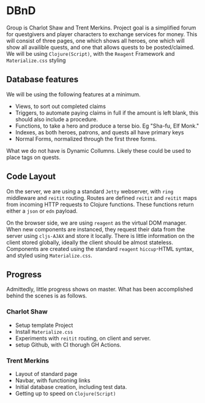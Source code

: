 # DBnD
Group is Charlot Shaw and Trent Merkins.
Project goal is a simplified forum for questgivers and player characters to exchange services for money.
This will consist of three pages, one which shows all heroes, one which will show all availible quests, and one that
allows quests to be posted/claimed.
We will be using `Clojure(Script)`, with the `Reagent` Framework and `Materialize.css` styling

## Database features
We will be using the following features at a minimum.

* Views, to sort out completed claims
* Triggers, to automate paying claims in full if the amount is left blank, this should also include a procedure.
* Functions, to take a hero and produce a terse bio. Eg "Sha-fu, Elf Monk."
* Indexes, as both heroes, patrons, and quests all have primary keys
* Normal Forms, normalized through the first three forms.

What we do not have is Dynamic Collumns. Likely these could be used to place tags on quests.

## Code Layout
On the server, we are using a standard `Jetty` webserver, with `ring` middleware and `reitit` routing.
Routes are defined `reitit` and `reitit` maps from incoming HTTP requests to Clojure functions. These functions return
either a `json` or `edn` payload.

On the browser side, we are using `reagent` as the virtual DOM manager. When new components are instanced, they
request their data from the server using `cljs-AJAX` and store it locally. There is little information on the client
stored globally, ideally the client should be almost stateless. Components are created using the standard
`reagent` `hiccup`-HTML syntax, and styled using `Materialize.css`.

## Progress
Admittedly, little progress shows on master. What has been accomplished behind the scenes is as follows.

### Charlot Shaw
* Setup template Project
* Install `Materialize.css`
* Experiments with `reitit` routing, on client and server.
* setup Github, with CI thorugh GH Actions.


### Trent Merkins
* Layout of standard page
* Navbar, with functioning links
* Initial database creation, including test data.
* Getting up to speed on `Clojure(Script)`
